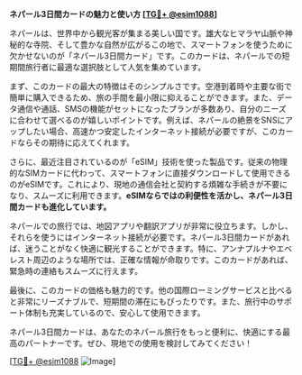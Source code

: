 **ネパール3日間カードの魅力と使い方 [[TG💪+ @esim1088](https://t.me/s/esim1088)]**

ネパールは、世界中から観光客が集まる美しい国です。雄大なヒマラヤ山脈や神秘的な寺院、そして豊かな自然が広がるこの地で、スマートフォンを使うために欠かせないのが「ネパール3日間カード」です。このカードは、ネパールでの短期間旅行者に最適な選択肢として人気を集めています。

まず、このカードの最大の特徴はそのシンプルさです。空港到着時や主要な街で簡単に購入できるため、旅の手間を最小限に抑えることができます。また、データ通信や通話、SMSの機能がセットになったプランが多数あり、自分のニーズに合わせて選べるのが嬉しいポイントです。例えば、ネパールの絶景をSNSにアップしたい場合、高速かつ安定したインターネット接続が必要ですが、このカードならその期待に応えてくれます。

さらに、最近注目されているのが「eSIM」技術を使った製品です。従来の物理的なSIMカードに代わって、スマートフォンに直接ダウンロードして使用できるのがeSIMです。これにより、現地の通信会社と契約する煩雑な手続きが不要になり、スムーズに利用できます。**eSIMならではの利便性を活かし、ネパール3日間カードも進化しています。**

ネパールでの旅行では、地図アプリや翻訳アプリが非常に役立ちます。しかし、それらを使うにはインターネット接続が必要です。ネパール3日間カードがあれば、迷うことがなく快適に観光することができます。特に、アンナプルナやエベレスト周辺のような場所では、正確な情報が命取りです。このカードがあれば、緊急時の連絡もスムーズに行えます。

最後に、このカードの価格も魅力的です。他の国際ローミングサービスと比べると非常にリーズナブルで、短期間の滞在にもぴったりです。また、旅行中のサポート体制も充実しているので、安心して使用できます。

ネパール3日間カードは、あなたのネパール旅行をもっと便利に、快適にする最高のパートナーです。ぜひ、現地での使用を検討してみてください！

[[TG💪+ @esim1088](https://t.me/s/esim1088) ![Image](https://i.postimg.cc/Y0z9fWf4/image.png)]